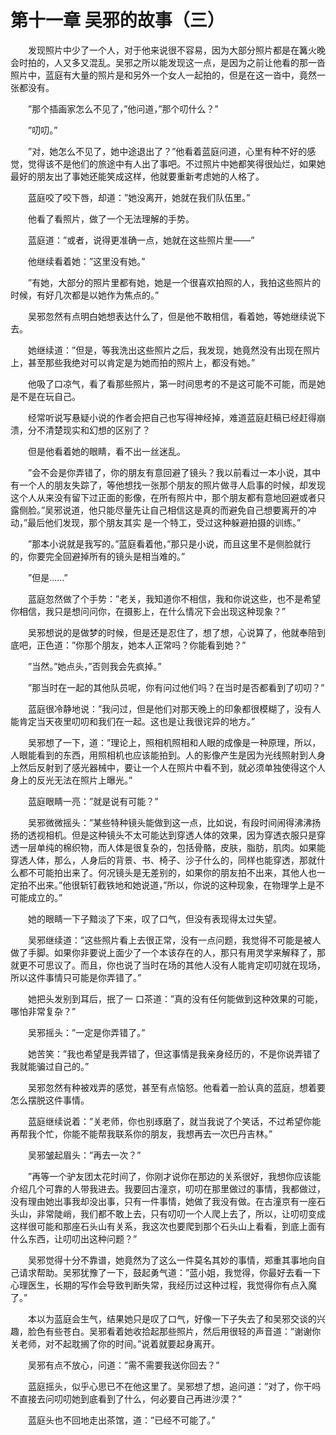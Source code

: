 # 第十一章 吴邪的故事（三）


　　发现照片中少了一个人，对于他来说很不容易，因为大部分照片都是在篝火晚会时拍的，人又多又混乱。吴邪之所以能发现这一点，是因为之前让他看的那一沓照片中，蓝庭有大量的照片是和另外一个女人一起拍的，但是在这一沓中，竟然一张都没有。

　　”那个插画家怎么不见了，”他问道，”那个叨什么？”

　　”叨叨。”

　　”对，她怎么不见了，她中途退出了？”他看着蓝庭问道，心里有种不好的感觉，觉得该不是他们的旅途中有人出了事吧。不过照片中她都笑得很灿烂，如果她最好的朋友出了事她还能笑成这样，他就要重新考虑她的人格了。

　　蓝庭咬了咬下唇，却道：”她没离开，她就在我们队伍里。”

　　他看了看照片，做了一个无法理解的手势。

　　蓝庭道：”或者，说得更准确一点，她就在这些照片里——”

　　他继续看着她：”这里没有她。”

　　”有她，大部分的照片里都有她，她是一个很喜欢拍照的人，我拍这些照片的时候，有好几次都是以她作为焦点的。”

　　吴邪忽然有点明白她想表达什么了，但是他不敢相信，看着她，等她继续说下去。

　　她继续道：”但是，等我洗出这些照片之后，我发现，她竟然没有出现在照片上，甚至那些我绝对可以肯定是为她而拍的照片上，都没有她。”

　　他吸了口凉气，看了看那些照片，第一时间思考的不是这可能不可能，而是她是不是在玩自己。

　　经常听说写悬疑小说的作者会把自己也写得神经掉，难道蓝庭赶稿已经赶得崩溃，分不清楚现实和幻想的区别了？

　　但是他看着她的眼睛，看不出一丝迷乱。

　　”会不会是你弄错了，你的朋友有意回避了镜头？我以前看过一本小说，其中有一个人的朋友失踪了，等他想找一张那个朋友的照片做寻人启事的时候，却发现这个人从来没有留下过正面的影像，在所有照片中，那个朋友都有意地回避或者只露侧脸。”吴邪说道，他只能尽量先让自己相信这是真的而避免自己想要离开的冲动，”最后他们发现，那个朋友其实 是一个特工，受过这种躲避拍摄的训练。”

　　”那本小说就是我写的。”蓝庭看着他，”那只是小说，而且这里不是侧脸就行的，你要完全回避掉所有的镜头是相当难的。”

　　”但是……”

　　蓝庭忽然做了个手势：”老关，我知道你不相信，我和你说这些，也不是希望你相信，我只是想问问你，在摄影上，在什么情况下会出现这种现象？”

　　吴邪想说的是做梦的时候，但是还是忍住了，想了想，心说算了，他就奉陪到底吧，正色道：”你那个朋友，她本人正常吗？你能看到她？”

　　”当然。”她点头，”否则我会先疯掉。”

　　”那当时在一起的其他队员呢，你有问过他们吗？在当时是否都看到了叨叨？”

　　蓝庭很冷静地说：”我问过，但是他们对那天晚上的印象都很模糊了，没有人能肯定当天夜里叨叨和我们在一起。这也是让我很诧异的地方。”

　　吴邪想了一下，道：”理论上，照相机照相和人眼的成像是一种原理，所以，人眼能看到的东西，用照相机也应该能拍到。人的影像产生是因为光线照射到人身上然后反射到了感光器械中，要让一个人在照片中看不到，就必须单独使得这个人身上的反光无法在照片上曝光。”

　　蓝庭眼睛一亮：”就是说有可能？”

　　吴邪微微摇头：”某些特种镜头能做到这一点，比如说，有段时间闹得沸沸扬扬的透视相机。但是这种镜头不太可能达到穿透人体的效果，因为穿透衣服只是穿透一层单纯的棉织物，而人体是很复杂的，包括骨骼，皮肤，脂肪，肌肉。如果能穿透人体，那么，人身后的背景、书、椅子、沙子什么的，同样也能穿透，那就什么都不可能拍出来了。何况镜头是无差别的，如果你的朋友拍不出来，其他人也一定拍不出来。”他很斩钉截铁地和她说道，”所以，你说的这种现象，在物理学上是不可能成立的。”

　　她的眼睛一下子黯淡了下来，叹了口气，但没有表现得太过失望。

　　吴邪继续道：”这些照片看上去很正常，没有一点问题，我觉得不可能是被人做了手脚。如果你非要说上面少了一个本该存在的人，那只有用灵学来解释了，那就更不可思议了。而且，你也说了当时在场的其他人没有人能肯定叨叨就在现场，所以这件事情只可能是你弄错了。”

　　她把头发别到耳后，抿了一 口茶道：”真的没有任何能做到这种效果的可能，哪怕非常复杂？”

　　吴邪摇头：”一定是你弄错了。”

　　她苦笑：”我也希望是我弄错了，但这事情是我亲身经历的，不是你说弄错了我就能骗过自己的。”

　　吴邪忽然有种被戏弄的感觉，甚至有点恼怒。他看着一脸认真的蓝庭，想着要怎么摆脱这件事情。

　　蓝庭继续说着：”关老师，你也别琢磨了，就当我说了个笑话，不过希望你能再帮我个忙，你能不能帮我联系你的朋友，我想再去一次巴丹吉林。”

　　吴邪皱起眉头：”再去一次？”

　　”再等一个驴友团太花时间了，你刚才说你在那边的关系很好，我想你应该能介绍几个可靠的人带我进去。我要回古潼京，叨叨在那里做过的事情，我都做过，没有理由她出事我却没出事，只有一件事情，她做了我没有做。在古潼京有一座石头山，非常陡峭，我们都不敢上去，只有叨叨一个人爬上去了，所以，让叨叨变成这样很可能和那座石头山有关系，我这次也要爬到那个石头山上看看，到底上面有什么东西，让叨叨出这种问题？”

　　吴邪觉得十分不靠谱，她竟然为了这么一件莫名其妙的事情，郑重其事地向自己请求帮助。吴邪犹豫了一下，鼓起勇气道：”蓝小姐，我觉得，你最好去看一下心理医生，长期的写作会导致判断失常，我经历过这种过程，我觉得你有点入魔了。”

　　本以为蓝庭会生气，结果她只是叹了口气，好像一下子失去了和吴邪交谈的兴趣，脸色有些苍白。吴邪看着她收拾起那些照片，然后用很轻的声音道：”谢谢你关老师，对不起耽搁了你的时间。”说着就要起身离开。

　　吴邪有点不放心，问道：”需不需要我送你回去？”

　　蓝庭摇头，似乎心思已不在他这里了。吴邪想了想，追问道：”对了，你干吗不直接去问叨叨她到底看到了什么，何必要自己再进沙漠？”

　　蓝庭头也不回地走出茶馆，道：”已经不可能了。”

